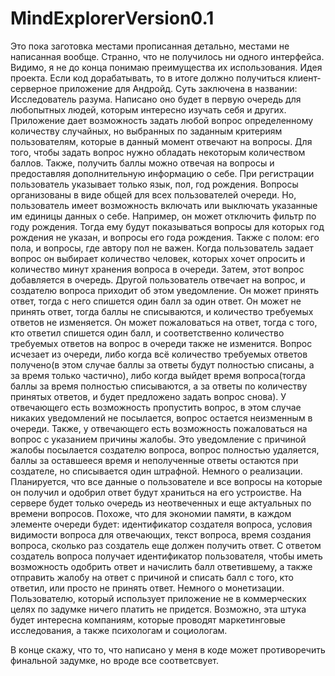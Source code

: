 # MindExplorerVersion0.1
Это пока заготовка местами прописанная детально, местами не написанная вообще. Странно, что не получилось ни одного интерфейса.
Видимо, я не до конца понимаю преимущества их использования.
Идея проекта.
Если код дорабатывать, то в итоге должно получиться клиент-серверное приложение для Андройд.
Суть заключена в названии: Исследователь разума. Написано оно будет в первую очередь для любопытных людей, которым интересно изучать себя
и других. Приложение дает возможность задать любой вопрос определенному количеству случайных, но выбранных по заданным критериям
пользователям, которые в данный момент отвечают на вопросы.
Для того, чтобы задать вопрос нужно обладать некоторым количеством баллов.
Также, получить баллы можно отвечая на вопросы и предоставляя дополнительную информацию о себе. При регистрации пользователь указывает
только язык, пол, год рождения. Вопросы организованы в виде общей для всех пользователей очереди. Но, пользователь имеет возможность
включать или выключать указанные им единицы данных о себе. Например, он может отключить фильтр по году рождения. Тогда ему будут
показываться вопросы для которых год рождения не указан, и вопросы его года рождения. Также с полом: его пола, и вопросы, где автору 
пол не важен. 
Когда пользователь задает вопрос он выбирает количество человек, которых хочет опросить и количество минут хранения вопроса в очереди.
Затем, этот вопрос добавляется в очередь. Другой пользователь отвечает на вопрос, и создателю вопроса приходит об этом уведомление.
Он может принять ответ, тогда с него спишется один балл за один ответ. Он может не принять ответ, тогда баллы не списываются, 
и количество требуемых ответов не изменяется. Он может пожаловаться на ответ, тогда с того, кто ответил спишется один балл, и
соответственно количество требуемых ответов на вопрос в очереди также не изменится. Вопрос исчезает из очереди, либо когда всё количество
требуемых ответов получено(в этом случае баллы за ответы будут полностью списаны, а за время только частично),
либо когда выйдет время вопроса(тогда баллы за время полностью списываются, а за ответы по количеству принятых ответов, и будет предложено 
задать вопрос снова).
У отвечающего есть возможность пропустить вопрос, в этом случае никаких уведомлений не посылается, вопрос остается неизменным в очереди.
Также, у отвечающего есть возможность пожаловаться на вопрос с указанием причины жалобы. Это уведомление с причиной жалобы 
посылается создателю вопроса, вопрос полностью удаляется, баллы за оставшееся время и неполученные ответы остаются при создателе,
но списывается один штрафной.
Немного о реализации.
Планируется, что все данные о пользователе и все вопросы на которые он получил и одобрил ответ будут
храниться на его устроистве.
На сервере будет только очередь из неотвеченных и еще актуальных по времени вопросов. Похоже, что для экономии памяти, в каждом элементе
очереди будет: идентификатор создателя вопроса, условия видимости вопроса для отвечающих, текст вопроса, время создания вопроса, сколько
раз создатель еще должен получить ответ. С ответом создатель вопроса получает идентификатор пользователя, чтобы иметь возможность одобрить 
ответ и начислить балл ответившему, а также отправить жалобу на ответ с причиной и списать балл с того, кто ответил, или просто не принять
ответ.
Немного о монетизации.
Пользователю, который использует приложение не в коммерческих целях по задумке ничего платить не придется.
Возможно, эта штука будет интересна компаниям, которые проводят маркетинговые исследования, а также психологам и социологам.

В конце скажу, что то, что написано у меня в коде может противоречить финальной задумке, но вроде все соответсвует.



